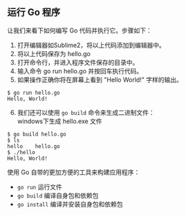 ## 运行 Go 程序

让我们来看下如何编写 Go 代码并执行它。步骤如下：  

1. 打开编辑器如Sublime2，将以上代码添加到编辑器中。  
2. 将以上代码保存为 hello.go  
3. 打开命令行，并进入程序文件保存的目录中。  
4. 输入命令 go run hello.go 并按回车执行代码。  
5. 如果操作正确你将在屏幕上看到 "Hello World!" 字样的输出。  

```shell script
$ go run hello.go
Hello, World!
```

6. 我们还可以使用 `go build` 命令来生成二进制文件：  
    windows下生成 hello.exe 文件

```shell script
$ go build hello.go
$ ls
hello    hello.go
$ ./hello
Hello, World! 
```

使用 Go 自带的更加方便的工具来构建应用程序：

- `go run` 运行文件
- `go build` 编译自身包和依赖包
- `go install` 编译并安装自身包和依赖包
